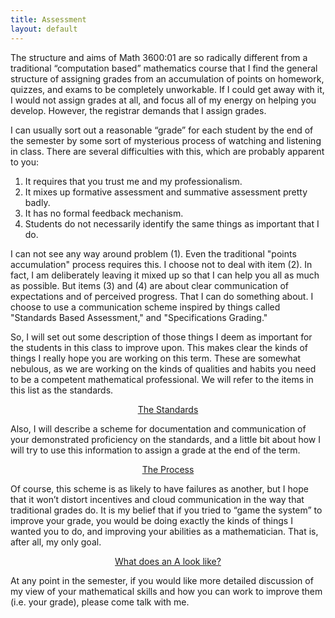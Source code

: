```yaml
---
title: Assessment
layout: default
---
```


The structure and aims of Math 3600:01 are so radically different from a
traditional “computation based” mathematics course that I find the general
structure of assigning grades from an accumulation of points on homework,
quizzes, and exams to be completely unworkable. If I could get away with it,
I would not assign grades at all, and focus all of my energy on helping you develop.
However, the registrar demands that I assign grades.

I can usually sort out a reasonable “grade” for each student by the end of the
semester by some sort of mysterious process of watching and listening in class.
There are several difficulties with this, which are probably apparent to you:

1. It requires that you trust me and my professionalism.
2. It mixes up formative assessment and summative assessment pretty badly.
3. It has no formal feedback mechanism.
4. Students do not necessarily identify the same things as important that I do.

I can not see any way around problem (1). Even the traditional "points
accumulation" process requires this. I choose not to deal with item (2). In
fact, I am deliberately leaving it mixed up so that I can help you all as much
as possible. But items (3) and (4) are about clear communication of expectations
and of perceived progress. That I can do something about. I choose to use a
communication scheme inspired by things called "Standards Based
Assessment," and "Specifications Grading."

So, I will set out some description of those things I deem as
important for the students in this class to improve upon. This makes clear the
kinds of things I really hope you are working on this term. These are somewhat
nebulous, as we are working on the kinds of qualities and habits you need to be
a competent mathematical professional. We will refer to the items in this list
as the standards.

<center>
<a class="btn btn-info btn-lg btn-block" href="{{site.baseurl}}/assessment/the-standards.html">The Standards</a>
</center>

Also, I will describe a scheme for documentation and communication of your
demonstrated proficiency on the standards, and a little bit about how I will try
to use this information to assign a grade at the end of the term.

<center>
<a class="btn btn-info btn-lg btn-block" href="{{site.baseurl}}/assessment/the-process.html">The Process</a>
</center>

Of course, this scheme is as likely to have failures as another, but I hope that
it won’t distort incentives and cloud communication in the way that traditional
grades do. It is my belief that if you tried to “game the system” to improve
your grade, you would be doing exactly the kinds of things I wanted you to do,
and improving your abilities as a mathematician. That is, after all, my only goal.

<center>
<a class="btn btn-info btn-lg btn-block" href="{{site.baseurl}}/assessment/whats-typical.html">What does an A look like?</a>
</center>

At any point in the semester, if you would like more detailed discussion of my
view of your mathematical skills and how you can work to improve them (i.e. your
grade), please come talk with me.
